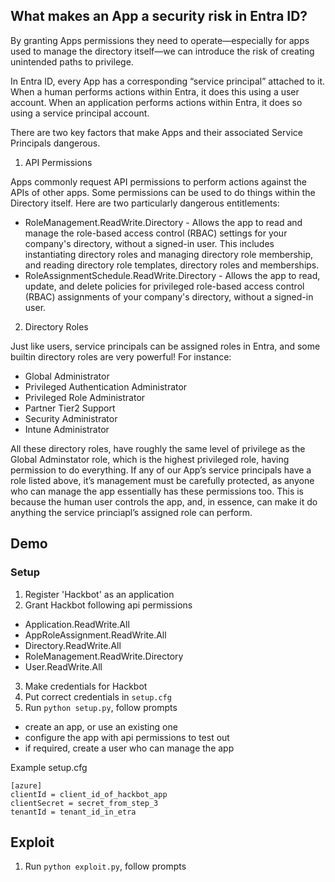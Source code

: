 ## What makes an App a security risk in Entra ID?

By granting Apps permissions they need to operate—especially for apps used to manage the directory itself—we can introduce the risk of creating unintended paths to privilege. 

In Entra ID, every App has a corresponding “service principal” attached to it. When a human performs actions within Entra, it does this using a user account. When an application performs actions within Entra, it does so using a service principal account. 

There are two key factors that make Apps and their associated Service Principals dangerous.

1. API Permissions

Apps commonly request API permissions to perform actions against the APIs of other apps. Some permissions can be used to do things within the Directory itself. Here are two particularly dangerous entitlements:

- RoleManagement.ReadWrite.Directory - Allows the app to read and manage the role-based access control (RBAC) settings for your company's directory, without a signed-in user. This includes instantiating directory roles and managing directory role membership, and reading directory role templates, directory roles and memberships.
- RoleAssignmentSchedule.ReadWrite.Directory - Allows the app to read, update, and delete policies for privileged role-based access control (RBAC) assignments of your company's directory, without a signed-in user.

2. Directory Roles

Just like users, service principals can be assigned roles in Entra, and some builtin directory roles are very powerful! For instance:
- Global Administrator
- Privileged Authentication Administrator
- Privileged Role Administrator
- Partner Tier2 Support
- Security Administrator
- Intune Administrator

All these directory roles, have roughly the same level of privilege as the Global Adminstator role, which is the highest privileged role, having permission to do everything. If any of our App’s service principals have a role listed above, it’s management must be carefully protected, as anyone who can manage the app essentially has these permissions too. This is because the human user controls the app, and, in essence, can make it do anything the service princiapl’s assigned role can perform.

## Demo

### Setup

1. Register 'Hackbot' as an application
2. Grant Hackbot following api permissions
  - Application.ReadWrite.All
  - AppRoleAssignment.ReadWrite.All
  - Directory.ReadWrite.All
  - RoleManagement.ReadWrite.Directory
  - User.ReadWrite.All
3. Make credentials for Hackbot
4. Put correct credentials in `setup.cfg`
5. Run `python setup.py`, follow prompts
  - create an app, or use an existing one
  - configure the app with api permissions to test out
  - if required, create a user who can manage the app


Example setup.cfg

```
[azure]
clientId = client_id_of_hackbot_app
clientSecret = secret_from_step_3
tenantId = tenant_id_in_etra
```

## Exploit

1. Run `python exploit.py`, follow prompts





